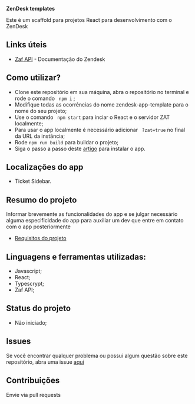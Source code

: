 **ZenDesk templates**

Este é um scaffold para projetos React para desenvolvimento com o ZenDesk

## Links úteis

 - [Zaf API](https://developer.zendesk.com/api-reference/apps/apps-core-api/client_api/) - Documentação do Zendesk

## Como utilizar?
 
- Clone este repositório em sua máquina, abra o repositório no terminal e rode o comando ```
npm i```
;
- Modifique todas as ocorrências do nome zendesk-app-template para o nome do seu projeto; 
- Use o comando ```
npm start```
 para inciar o React e o servidor ZAT localmente;
- Para usar o app localmente é necessário adicionar ```
?zat=true```
 no final da URL da instância;
- Rode ```npm run build``` para buildar o projeto;
- Siga o passo a passo deste [artigo](https://support.zendesk.com/hc/pt-br/articles/4409155972378-Gerenciamento-dos-seus-aplicativos-instalados#:~:text=Como%20carregar%20e%20instalar%20um%20aplicativo%20privado&text=Na%20p%C3%A1gina%20Meus%20aplicativos%2C%20clique%20em%20Carregar%20aplicativo%20privado%20na,Clique%20no%20bot%C3%A3o%20Carregar.) para instalar o app.

## Localizações do app
 - Ticket Sidebar.

## Resumo do projeto
Informar brevemente as funcionalidades do app e se julgar necessário alguma especificidade do app para auxiliar um dev que entre em contato com o app posteriormente

- [Requisitos do projeto]()

## Linguagens e ferramentas utilizadas:

  - Javascript;
  - React;
  - Typescrypt;
  - Zaf API;
  
## Status do projeto

  - Não iniciado;


## Issues

Se você encontrar qualquer problema ou possui algum questão sobre este repositório, abra uma issue [aqui](https://github.com/Coaktion/zendesk-apps-template/tree/template-ts)

## Contribuições

Envie via pull requests
